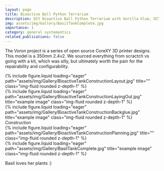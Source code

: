 ```yaml
---
layout: page
title: Bioactive Ball Python Terrarium 
description: DIY Bioactive Ball Python Terrarium with Gorilla Glue, DIY Jungle ABG, Isopod/Springtail Cultures
img: assets/img/Gallery/BasilTankComplete.jpg
importance: 1
category: general systemantics
related_publications: false
---
```

The Voron project is a series of open source CoreXY 3D printer designs. This model is a 350mm 2.4v2. We sourced everything from scractch vs going with a kit, which was silly, but ultimately worth the pain for the repairability and configurability.
<div class="row">
    <div class="col-sm mt-3 mt-md-0">
        {% include figure.liquid loading="eager" path="assets/img/Gallery/BioactiveTankConstructionLayout.jpg" title="" class="img-fluid rounded z-depth-1" %}
    </div>
    <div class="col-sm mt-3 mt-md-0">
        {% include figure.liquid loading="eager" path="assets/img/Gallery/BioactiveTankConstructionLayingOut.jpg" title="example image" class="img-fluid rounded z-depth-1" %}
    </div>
  <div class="col-sm mt-3 mt-md-0">
        {% include figure.liquid loading="eager" path="assets/img/Gallery/BioactiveTankConstructionBackglue.jpg" title="example image" class="img-fluid rounded z-depth-1" %}
    </div>

</div>
<div class="caption">
   Construction 
</div>

<div class="row">
    <div class="col-sm mt-2 mt-md-0">
        {% include figure.liquid loading="eager" path="assets/img/Gallery/BioactiveTankConstructionPlanning.jpg" title="" class="img-fluid rounded z-depth-1" %}
    </div>
    <div class="col-sm mt-2 mt-md-0">
        {% include figure.liquid loading="eager" path="assets/img/Gallery/BasilTankComplete.jpg" title="example image" class="img-fluid rounded z-depth-1" %}
  </div>
</div>


Basil loves her plants :)
